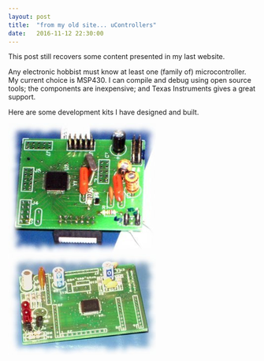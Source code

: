 ```yaml
---
layout: post
title:  "from my old site... uControllers"
date:   2016-11-12 22:30:00
---
```


This post still recovers some content presented in my last website.

Any electronic hobbist must know at least one (family of) microcontroller. My
current choice is MSP430. I can compile and debug using open source tools; the
components are inexpensive; and Texas Instruments gives a great support.

Here are some development kits I have designed and built.

<div class="about-legend">
    <img src="/images/20161112_post/msp430_1.png"/>
</div>

<div class="about-legend">
    <img src="/images/20161112_post/msp430_2.png"/>
</div>
